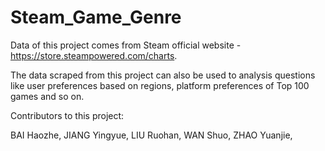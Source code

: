 # Steam_Game_Genre
Data of this project comes from Steam official website - https://store.steampowered.com/charts.

The data scraped from this project can also be used to analysis questions like user preferences based on regions, platform preferences of Top 100 games and so on.

Contributors to this project:

BAI Haozhe, JIANG Yingyue, LIU Ruohan, WAN Shuo, ZHAO Yuanjie,
